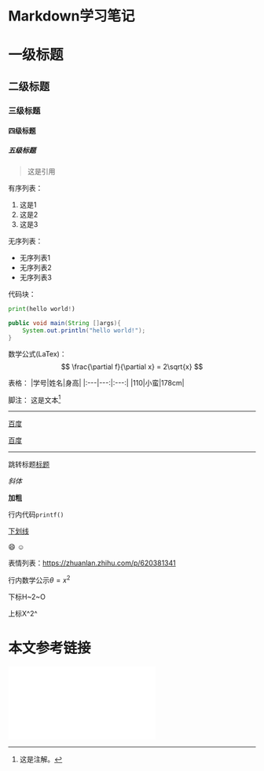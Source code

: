 # Markdown学习笔记
# 一级标题
## 二级标题
### 三级标题
#### 四级标题
##### 五级标题

>这是引用

有序列表：
1. 这是1
2. 这是2
3. 这是3

无序列表：
- 无序列表1
- 无序列表2
- 无序列表3


代码块：
```python
print(hello world!)
```

```java
public void main(String []args){
    System.out.println("hello world!");
}
```

数学公式(LaTex)：
$$
\frac{\partial f}{\partial x} = 2\sqrt{x}
$$

表格：
|学号|姓名|身高|
|:---|---:|:---:|
|110|小蛮|178cm|

脚注：
这是文本[^这是脚注] 

[^这是脚注]:这是注解。
---

[百度](baidu.com "一个搜索引擎1")

[百度][id]

[id]:baidu.com "一个搜索引擎2"

---
跳转标题[标题](#一级标题)


*斜体*

**加粗**

行内代码`printf()`


<u>下划线</u>

:smile:
:relaxed:

表情列表：https://zhuanlan.zhihu.com/p/620381341

行内数学公示$\theta = x^2$

下标H~2~O

上标X^2^


# 本文参考链接
<iframe src="//player.bilibili.com/player.html?aid=327623069&bvid=BV1JA411h7Gw&cid=171385214&p=1" scrolling="no" border="0" frameborder="no" framespacing="0" allowfullscreen="true"> </iframe>